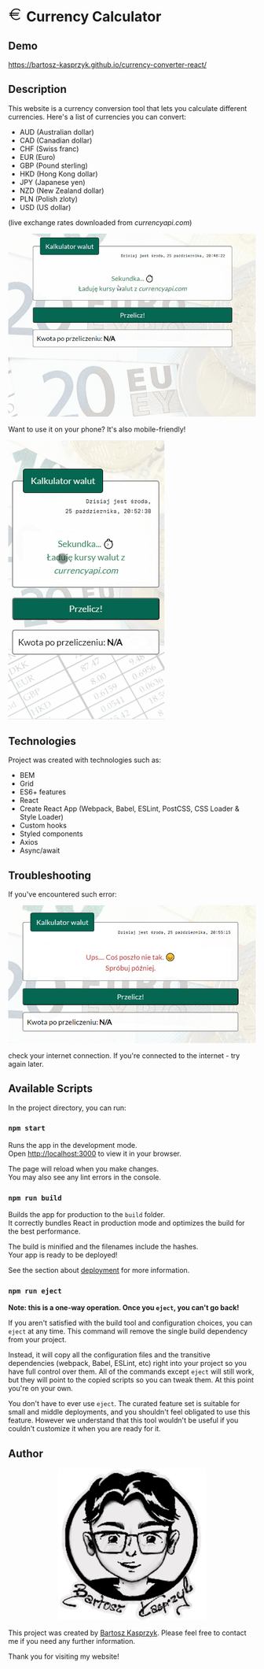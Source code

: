 # <img width="30px" src="/public/icon.png" /> Currency Calculator

## Demo

https://bartosz-kasprzyk.github.io/currency-converter-react/

## Description

This website is a currency conversion tool that lets you calculate different currencies. Here's a list of currencies you can convert:
* AUD (Australian dollar)
* CAD (Canadian dollar)
* CHF (Swiss franc)
* EUR (Euro)
* GBP (Pound sterling)
* HKD (Hong Kong dollar)
* JPY (Japanese yen)
* NZD (New Zealand dollar)
* PLN (Polish zloty)
* USD (US dollar)
  
(live exchange rates downloaded from <i>currencyapi.com</i>)

![preview](/public/currency-converter.gif)

Want to use it on your phone? It's also mobile-friendly!

![preview on mobile](/public/currency-converter-mobile.gif)

## Technologies

Project was created with technologies such as:
* BEM
* Grid
* ES6+ features
* React
* Create React App (Webpack, Babel, ESLint, PostCSS, CSS Loader & Style Loader)
* Custom hooks
* Styled components
* Axios
* Async/await

## Troubleshooting

If you've encountered such error:

![error](/error.png)

check your internet connection. If you're connected to the internet - try again later.

## Available Scripts

In the project directory, you can run:

### `npm start`

Runs the app in the development mode.\
Open [http://localhost:3000](http://localhost:3000) to view it in your browser.

The page will reload when you make changes.\
You may also see any lint errors in the console.

### `npm run build`

Builds the app for production to the `build` folder.\
It correctly bundles React in production mode and optimizes the build for the best performance.

The build is minified and the filenames include the hashes.\
Your app is ready to be deployed!

See the section about [deployment](https://facebook.github.io/create-react-app/docs/deployment) for more information.

### `npm run eject`

**Note: this is a one-way operation. Once you `eject`, you can't go back!**

If you aren't satisfied with the build tool and configuration choices, you can `eject` at any time. This command will remove the single build dependency from your project.

Instead, it will copy all the configuration files and the transitive dependencies (webpack, Babel, ESLint, etc) right into your project so you have full control over them. All of the commands except `eject` will still work, but they will point to the copied scripts so you can tweak them. At this point you're on your own.

You don't have to ever use `eject`. The curated feature set is suitable for small and middle deployments, and you shouldn't feel obligated to use this feature. However we understand that this tool wouldn't be useful if you couldn't customize it when you are ready for it.

## Author

<p align="center">
  <a href="https://bartosz-kasprzyk.github.io/homepage/">
    <img width="300px" src="/public/drawingsignature.png" />
  </a>
</p>

This project was created by [Bartosz Kasprzyk](https://github.com/bartosz-kasprzyk). Please feel free to contact me if you need any further information.

Thank you for visiting my website!
